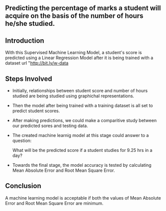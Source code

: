## Predicting the percentage of marks a student will acquire on the basis of the number of hours he/she studied.


## Introduction

With this Supervised Machine Learning Model, a student's score is predicted using a Linear Regression Model after it is being trained with a dataset url "http://bit.ly/w-data


## Steps Involved

* Initially, relationships between student score and number of hours studied are being studied using graphichal representations.

* Then the model after being trained with a training dataset is all set to predict student scores.

* After making predictions, we could make a comparitive study between our predicted sores and testing data.

* The created machine learnig model at this stage could answer to a question: 

  What will be the predicted score if a student studies for 9.25 hrs in a day?

* Towards the final stage, the model accuracy is tested by calculating Mean Absolute Error and Root Mean Square Error.


## Conclusion

A machine learning model is acceptable if both the values of Mean Absolute Error and Root Mean Square Error are minimum.


